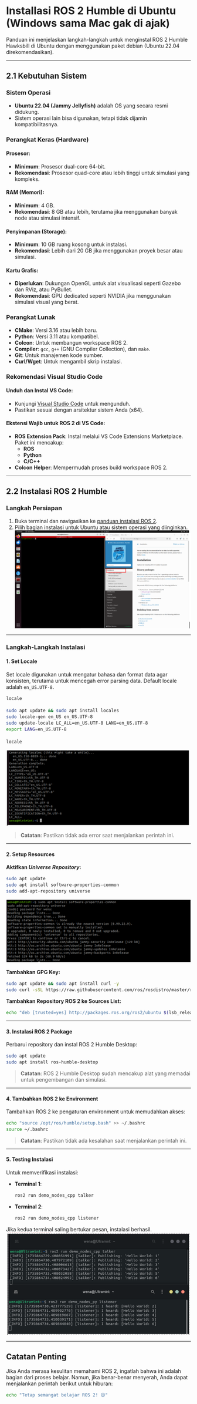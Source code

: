 # Installasi ROS 2 Humble di Ubuntu (Windows sama Mac gak di ajak)

Panduan ini menjelaskan langkah-langkah untuk menginstal ROS 2 Humble Hawksbill di Ubuntu dengan menggunakan paket debian (Ubuntu 22.04 direkomendasikan).

---

## 2.1 Kebutuhan Sistem

### Sistem Operasi
- **Ubuntu 22.04 (Jammy Jellyfish)** adalah OS yang secara resmi didukung.
- Sistem operasi lain bisa digunakan, tetapi tidak dijamin kompatibilitasnya.

### Perangkat Keras (Hardware)

#### Prosesor:
- **Minimum**: Prosesor dual-core 64-bit.
- **Rekomendasi**: Prosesor quad-core atau lebih tinggi untuk simulasi yang kompleks.

#### RAM (Memori):
- **Minimum**: 4 GB.
- **Rekomendasi**: 8 GB atau lebih, terutama jika menggunakan banyak node atau simulasi intensif.

#### Penyimpanan (Storage):
- **Minimum**: 10 GB ruang kosong untuk instalasi.
- **Rekomendasi**: Lebih dari 20 GB jika menggunakan proyek besar atau simulasi.

#### Kartu Grafis:
- **Diperlukan**: Dukungan OpenGL untuk alat visualisasi seperti Gazebo dan RViz, atau PyBullet.
- **Rekomendasi**: GPU dedicated seperti NVIDIA jika menggunakan simulasi visual yang berat.

### Perangkat Lunak
- **CMake**: Versi 3.16 atau lebih baru.
- **Python**: Versi 3.11 atau kompatibel.
- **Colcon**: Untuk membangun workspace ROS 2.
- **Compiler**: `gcc`, `g++` (GNU Compiler Collection), dan `make`.
- **Git**: Untuk manajemen kode sumber.
- **Curl/Wget**: Untuk mengambil skrip instalasi.

### Rekomendasi Visual Studio Code

#### Unduh dan Instal VS Code:
- Kunjungi [Visual Studio Code](https://code.visualstudio.com/) untuk mengunduh.
- Pastikan sesuai dengan arsitektur sistem Anda (x64).

#### Ekstensi Wajib untuk ROS 2 di VS Code:
- **ROS Extension Pack**: Instal melalui VS Code Extensions Marketplace. Paket ini mencakup:
  - **ROS**
  - **Python**
  - **C/C++**
- **Colcon Helper**: Mempermudah proses build workspace ROS 2.

---

## 2.2 Instalasi ROS 2 Humble

### Langkah Persiapan
1. Buka terminal dan navigasikan ke [panduan instalasi ROS 2](https://docs.ros.org/en/humble/Installation.html).
2. Pilih bagian instalasi untuk Ubuntu atau sistem operasi yang diinginkan.
![Set Locale](images/openweb.png)

---

### Langkah-Langkah Instalasi

#### 1. Set Locale
Set locale digunakan untuk mengatur bahasa dan format data agar konsisten, terutama untuk mencegah error parsing data. Default locale adalah `en_US.UTF-8`.

```bash
locale  

sudo apt update && sudo apt install locales
sudo locale-gen en_US en_US.UTF-8
sudo update-locale LC_ALL=en_US.UTF-8 LANG=en_US.UTF-8
export LANG=en_US.UTF-8

locale  
```
![Set Locale](images/locale.png)

> **Catatan**: Pastikan tidak ada error saat menjalankan perintah ini.

---

#### 2. Setup Resources

**Aktifkan *Universe Repository*:**
```bash
sudo apt update
sudo apt install software-properties-common
sudo add-apt-repository universe
```
![Set Universe Repository](images/uniRep.png)

**Tambahkan GPG Key:**
```bash
sudo apt update && sudo apt install curl -y
sudo curl -sSL https://raw.githubusercontent.com/ros/rosdistro/master/ros.key | sudo apt-key add -
```

**Tambahkan Repository ROS 2 ke Sources List:**
```bash
echo "deb [trusted=yes] http://packages.ros.org/ros2/ubuntu $(lsb_release -cs) main" | sudo tee /etc/apt/sources.list.d/ros2-latest.list
```

---

#### 3. Instalasi ROS 2 Package
Perbarui repository dan instal ROS 2 Humble Desktop:
```bash
sudo apt update
sudo apt install ros-humble-desktop
```

> **Catatan**: ROS 2 Humble Desktop sudah mencakup alat yang memadai untuk pengembangan dan simulasi.

---

#### 4. Tambahkan ROS 2 ke Environment
Tambahkan ROS 2 ke pengaturan environment untuk memudahkan akses:
```bash
echo "source /opt/ros/humble/setup.bash" >> ~/.bashrc
source ~/.bashrc
```

> **Catatan**: Pastikan tidak ada kesalahan saat menjalankan perintah ini.

---

#### 5. Testing Instalasi
Untuk memverifikasi instalasi:
- **Terminal 1**:
  ```bash
  ros2 run demo_nodes_cpp talker
  ```
- **Terminal 2**:
  ```bash
  ros2 run demo_nodes_cpp listener
  ```

Jika kedua terminal saling bertukar pesan, instalasi berhasil.
![Set Universe Repository](images/test.png)

---

## Catatan Penting
Jika Anda merasa kesulitan memahami ROS 2, ingatlah bahwa ini adalah bagian dari proses belajar. Namun, jika benar-benar menyerah, Anda dapat menjalankan perintah berikut untuk hiburan:
```bash
echo "Tetap semangat belajar ROS 2! 😊"
